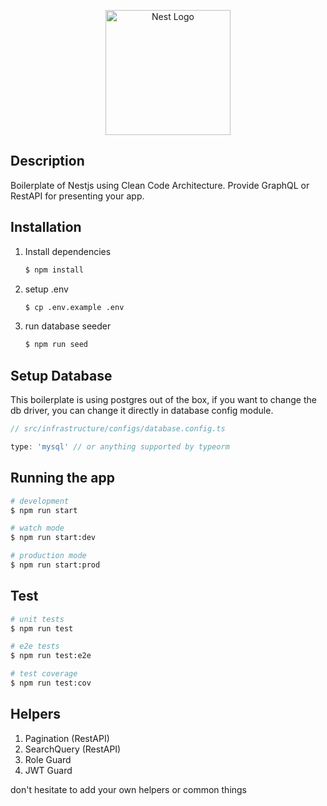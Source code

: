 <p align="center">
  <a href="http://nestjs.com/" target="blank"><img src="https://nestjs.com/img/logo-small.svg" width="200" alt="Nest Logo" /></a>
</p>

## Description

Boilerplate of Nestjs using Clean Code Architecture. Provide GraphQL or RestAPI for presenting your app.

## Installation

1. Install dependencies
   ```bash
   $ npm install
   ```
2. setup .env
   ```bash
   $ cp .env.example .env
   ```
3. run database seeder
   ```bash
   $ npm run seed
   ```

## Setup Database

This boilerplate is using postgres out of the box, if you want to change the db driver, you can change it directly in database config module.

```typescript
// src/infrastructure/configs/database.config.ts

type: 'mysql' // or anything supported by typeorm
```

## Running the app

```bash
# development
$ npm run start

# watch mode
$ npm run start:dev

# production mode
$ npm run start:prod
```

## Test

```bash
# unit tests
$ npm run test

# e2e tests
$ npm run test:e2e

# test coverage
$ npm run test:cov
```

## Helpers

1. Pagination (RestAPI)
2. SearchQuery (RestAPI)
3. Role Guard
4. JWT Guard

don't hesitate to add your own helpers or common things
